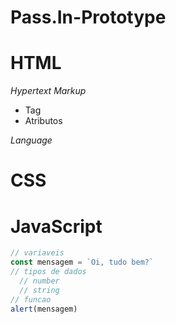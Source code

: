 # Pass.In-Prototype

# HTML

*Hypertext*
*Markup*
- Tag
- Atributos

*Language*


# CSS

# JavaScript
```js
// variaveis
const mensagem = `Oi, tudo bem?`
// tipos de dados
  // number
  // string
// funcao
alert(mensagem)  
```